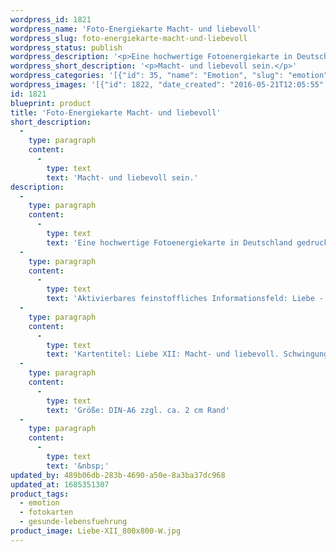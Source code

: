 ```yaml
---
wordpress_id: 1821
wordpress_name: 'Foto-Energiekarte Macht- und liebevoll'
wordpress_slug: foto-energiekarte-macht-und-liebevoll
wordpress_status: publish
wordpress_description: '<p>Eine hochwertige Fotoenergiekarte in Deutschland gedruckt und in Handarbeit laminiert.  Sie ist in Postkartengröße (DIN-A6) gut zu transportieren und kann auch auf den Körper aufgelegt werden.</p><p>Aktivierbares feinstoffliches Informationsfeld: Liebe - Macht - ''Liebevoll - Sein - Agieren: Die eigene Macht auf liebevolle Weise wahrnehmen und leben.</p><p>Kartentitel: Liebe XII: Macht- und liebevoll. Schwingungsebene: Türkis.</p><p>Größe: DIN-A6 zzgl. ca. 2 cm Rand<br />Andere Formate sind individuell für Sie innerhalb weniger Tage herstellbar. Bitte kontaktieren Sie uns hierfür unter <a href="mailto:info@elvedenverlag.de">info@elvedenverlag.de</a>.</p><p><a href="https://my.feenbaum.de/anwendung-energiebilder-foto-laminiert/">Anwendungshinweise</a>      <a href="https://my.feenbaum.de/produktinformationen-fotokarten/">Produktinformationen</a></p><p>&nbsp;</p>'
wordpress_short_description: '<p>Macht- und liebevoll sein.</p>'
wordpress_categories: '[{"id": 35, "name": "Emotion", "slug": "emotion"}, {"id": 23, "name": "Fotokarten", "slug": "fotokarten"}, {"id": 38, "name": "Gesunde Lebensf\u00fchrung", "slug": "gesunde-lebensfuehrung"}]'
wordpress_images: '[{"id": 1822, "date_created": "2016-05-21T12:05:55", "date_created_gmt": "2016-05-21T08:05:55", "date_modified": "2016-05-21T12:05:55", "date_modified_gmt": "2016-05-21T08:05:55", "src": "https://my.feenbaum.de/wp-content/uploads/2016/05/Liebe-XII_800x800-W.jpg", "name": "Liebe-XII_800x800-W", "alt": ""}]'
id: 1821
blueprint: product
title: 'Foto-Energiekarte Macht- und liebevoll'
short_description:
  -
    type: paragraph
    content:
      -
        type: text
        text: 'Macht- und liebevoll sein.'
description:
  -
    type: paragraph
    content:
      -
        type: text
        text: 'Eine hochwertige Fotoenergiekarte in Deutschland gedruckt und in Handarbeit laminiert.  Sie ist in Postkartengröße (DIN-A6) gut zu transportieren und kann auch auf den Körper aufgelegt werden.'
  -
    type: paragraph
    content:
      -
        type: text
        text: 'Aktivierbares feinstoffliches Informationsfeld: Liebe - Macht - ''Liebevoll - Sein - Agieren: Die eigene Macht auf liebevolle Weise wahrnehmen und leben.'
  -
    type: paragraph
    content:
      -
        type: text
        text: 'Kartentitel: Liebe XII: Macht- und liebevoll. Schwingungsebene: Türkis.'
  -
    type: paragraph
    content:
      -
        type: text
        text: 'Größe: DIN-A6 zzgl. ca. 2 cm Rand'
  -
    type: paragraph
    content:
      -
        type: text
        text: '&nbsp;'
updated_by: 489b06db-283b-4690-a50e-8a3ba37dc968
updated_at: 1685351307
product_tags:
  - emotion
  - fotokarten
  - gesunde-lebensfuehrung
product_image: Liebe-XII_800x800-W.jpg
---
```

